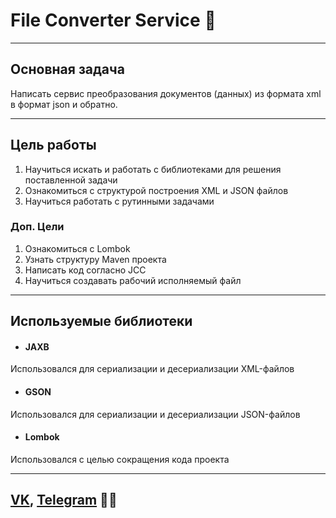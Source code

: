 # File Converter Service 🏫

___

## Основная задача

Написать сервис преобразования документов (данных) из формата xml в формат json и обратно.
___

## Цель работы

1. Научиться искать и работать с библиотеками для решения поставленной задачи
2. Ознакомиться с структурой построения XML и JSON файлов
3. Научиться работать с рутинными задачами

### Доп. Цели

1. Ознакомиться с Lombok
2. Узнать структуру Maven проекта
3. Написать код согласно JCC
4. Научиться создавать рабочий исполняемый файл

___

## Используемые библиотеки

- #### JAXB

Использовался для сериализации и десериализации XML-файлов

- #### GSON

Использовался для сериализации и десериализации JSON-файлов

- #### Lombok

Использовался с целью сокращения кода проекта
___

## [VK](https://vk.com/rubyrubyrubyrubyrubyruby), [Telegram](https://t.me/rubyrubyrubyrubyrubyrubyruby) 👨‍💻
